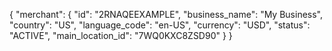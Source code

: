 {
  "merchant": 
    {
      "id": "2RNAQEEXAMPLE",
      "business_name": "My Business",
      "country": "US",
      "language_code": "en-US",
      "currency": "USD",
      "status": "ACTIVE",
      "main_location_id": "7WQ0KXC8ZSD90"
    }
}
